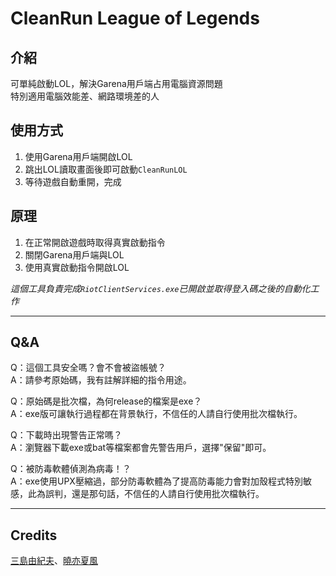 # CleanRun League of Legends

## 介紹
可單純啟動LOL，解決Garena用戶端占用電腦資源問題  
特別適用電腦效能差、網路環境差的人

## 使用方式
1. 使用Garena用戶端開啟LOL
2. 跳出LOL讀取畫面後即可啟動`CleanRunLOL`
3. 等待遊戲自動重開，完成

## 原理
1. 在正常開啟遊戲時取得真實啟動指令
2. 關閉Garena用戶端與LOL
3. 使用真實啟動指令開啟LOL

*這個工具負責完成`RiotClientServices.exe`已開啟並取得登入碼之後的自動化工作*

----

## Q&A
Q：這個工具安全嗎？會不會被盜帳號？  
A：請參考原始碼，我有註解詳細的指令用途。

Q：原始碼是批次檔，為何release的檔案是exe？  
A：exe版可讓執行過程都在背景執行，不信任的人請自行使用批次檔執行。

Q：下載時出現警告正常嗎？  
A：瀏覽器下載exe或bat等檔案都會先警告用戶，選擇"保留"即可。

Q：被防毒軟體偵測為病毒！？  
A：exe使用UPX壓縮過，部分防毒軟體為了提高防毒能力會對加殼程式特別敏感，此為誤判，還是那句話，不信任的人請自行使用批次檔執行。

----

## Credits
[三島由紀夫](https://home.gamer.com.tw/q347)、[曉亦夏風](https://home.gamer.com.tw/evildjkay)
